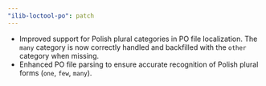 ```yaml
---
"ilib-loctool-po": patch
---
```


- Improved support for Polish plural categories in PO file localization. The `many` category is now correctly handled and backfilled with the `other` category when missing.
- Enhanced PO file parsing to ensure accurate recognition of Polish plural forms (`one`, `few`, `many`).
